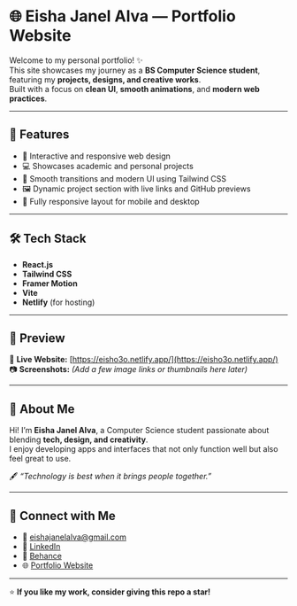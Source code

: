 # 🌐 Eisha Janel Alva — Portfolio Website

Welcome to my personal portfolio! ✨  
This site showcases my journey as a **BS Computer Science student**, featuring my **projects, designs, and creative works**.  
Built with a focus on **clean UI**, **smooth animations**, and **modern web practices**.

---

## 🚀 Features
- 🧩 Interactive and responsive web design  
- 💻 Showcases academic and personal projects  
- 🌈 Smooth transitions and modern UI using Tailwind CSS  
- 🖼️ Dynamic project section with live links and GitHub previews  
- 📱 Fully responsive layout for mobile and desktop  

---

## 🛠️ Tech Stack
- **React.js**
- **Tailwind CSS**
- **Framer Motion**
- **Vite**
- **Netlify** (for hosting)

---

## 📸 Preview
🔗 **Live Website:** [https://eisho3o.netlify.app/](https://eisho3o.netlify.app/)  
📷 **Screenshots:** *(Add a few image links or thumbnails here later)*

---

## 🧠 About Me
Hi! I’m **Eisha Janel Alva**, a Computer Science student passionate about blending **tech, design, and creativity**.  
I enjoy developing apps and interfaces that not only function well but also feel great to use.  

🖋️ *“Technology is best when it brings people together.”*  

---

## 💌 Connect with Me
- 📧 [eishajanelalva@gmail.com](mailto:eishajanelalva@gmail.com)  
- 💼 [LinkedIn](https://www.linkedin.com/in/eisha-janel-alva-23b556312/)  
- 🎨 [Behance](https://www.behance.net/ahsiealva)  
- 🌐 [Portfolio Website](https://eisho3o.netlify.app/)

---

⭐ **If you like my work, consider giving this repo a star!**
